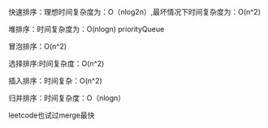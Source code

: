 

快速排序：理想时间复杂度为：O（nlog2n）,最坏情况下时间复杂度为：O(n^2)

堆排序：时间复杂度为：O(nlogn) priorityQueue

冒泡排序：O(n^2)

选择排序:时间复杂度：O(n^2)

插入排序：时间复杂：O(n^2)

归并排序：时间复杂度：O（nlogn）

leetcode也试过merge最快
